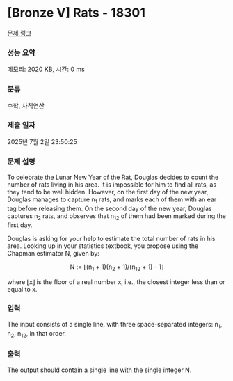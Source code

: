 # [Bronze V] Rats - 18301 

[문제 링크](https://www.acmicpc.net/problem/18301) 

### 성능 요약

메모리: 2020 KB, 시간: 0 ms

### 분류

수학, 사칙연산

### 제출 일자

2025년 7월 2일 23:50:25

### 문제 설명

<p>To celebrate the Lunar New Year of the Rat, Douglas decides to count the number of rats living in his area. It is impossible for him to find all rats, as they tend to be well hidden. However, on the first day of the new year, Douglas manages to capture n<sub>1</sub> rats, and marks each of them with an ear tag before releasing them. On the second day of the new year, Douglas captures n<sub>2</sub> rats, and observes that n<sub>12</sub> of them had been marked during the first day.</p>

<p>Douglas is asking for your help to estimate the total number of rats in his area. Looking up in your statistics textbook, you propose using the Chapman estimator N, given by:</p>

<p style="text-align: center;">N := ⌊(n<sub>1</sub> + 1)(n<sub>2</sub> + 1)/(n<sub>12</sub> + 1) - 1⌋</p>

<p>where ⌊x⌋ is the floor of a real number x, i.e., the closest integer less than or equal to x.</p>

### 입력 

 <p>The input consists of a single line, with three space-separated integers: n<sub>1</sub>, n<sub>2</sub>, n<sub>12</sub>, in that order.</p>

### 출력 

 <p>The output should contain a single line with the single integer N.</p>

